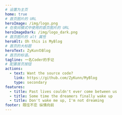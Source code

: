 ```yaml
---
# 设置为主页
home: true
# 首页图片的 URL
heroImage: /img/logo.png
# 在夜间模式中使用的首页图片的 URL
heroImageDark: /img/logo_dark.png
# 首页图片的 alt 属性
heroAlt: Oh this is MyBlog
# 首页的大标题
heroText: ZyKunのBlog
# 首页的标语。
tagline: 一名Coder的手记
# 配置首页按钮
actions:
  - text: Want the source code?
    link: https://github.com/ZyKunn/MyBlog
    type: secondary
features:
  - title: Past lives couldn't ever come between us
  - title: Some time the dreamers finally wake up
  - title: Don't wake me up, I'm not dreaming
footer: 既往不恋 纵情向前
---
```


